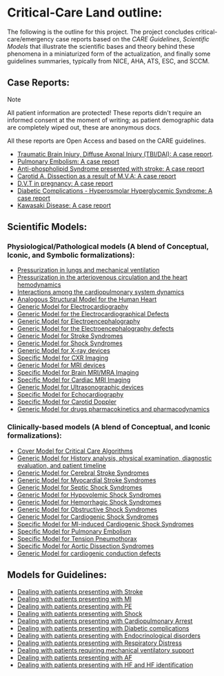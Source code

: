 # Critical-Care Land outline: 
The following is the outline for this project. The project concludes critical-care/emergency case reports based on the _CARE Guidelines_, _Scientific Models_ that illustrate the scientific bases and theory behind 
these phenomena in a miniaturized form of the actualization, and finally some guidelines summaries, typically from NICE, AHA, ATS, ESC, and SCCM.

## Case Reports: 
> [!NOTE]
> All patient information are protected! These reports didn't require an informed consent at the moment of writing;
> as patient demographic data are completely wiped out, these are anonymous docs.
>
> All these reports are Open Access and based on the CARE guidelines.

* [Traumatic Brain Injury, Diffuse Axonal Injury (TBI/DAI): A case report]().
* [Pulmonary Embolism: A case report]()
* [Anti-phospholipid Syndrome presented with stroke: A case report]()
* [Carotid A. Dissection as a result of M.V.A: A case report]()
* [D.V.T in pregnancy: A case report]()
* [Diabetic Complications - Hyperosmolar Hyperglycemic Syndrome: A case report]()
* [Kawasaki Disease: A case report]()

## Scientific Models: 
### Physiological/Pathological models (A blend of Conceptual, Iconic, and Symbolic formalizations):
* [Pressurization in lungs and mechanical ventilation]()
* [Pressurization in the arteriovenous circulation and the heart hemodynamics]()
* [Interactions among the cardiopulmonary system dynamics]()
* [Analogous Structural Model for the Human Heart]()
* [Generic Model for Electrocardiography]()
* [Generic Model for the Electrocardiographical Defects]()
* [Generic Model for Electroencephalography]()
* [Generic Model for the Electroencephalography defects]()
* [Generic Model for Stroke Syndromes]()
* [Generic Model for Shock Syndromes]()
* [Generic Model for X-ray devices]()
* [Specific Model for CXR Imaging]()
* [Generic Model for MRI devices]()
* [Specific Model for Brain MRI/MRA Imaging]()
* [Specific Model for Cardiac MRI Imaging]()
* [Generic Model for Ultrasonographic devices]()
* [Specific Model for Echocardiography]()
* [Specific Model for Carotid Doppler]()
* [Generic Model for drugs pharmacokinetics and pharmacodynamics]()

### Clinically-based models (A blend of Conceptual, and Iconic formalizations):
* [Cover Model for Critical Care Algorithms](https://electrostat-lab.github.io/Critical-care-land/scientific-models/cover.dot.svg)
* [Generic Model for History analysis, physical examination, diagnostic evaluation, and patient timeline]()
* [Generic Model for Cerebral Stroke Syndromes]()
* [Generic Model for Myocardial Stroke Syndromes]()
* [Generic Model for Septic Shock Syndromes]()
* [Generic Model for Hypovolemic Shock Syndromes]()
* [Generic Model for Hemorrhagic Shock Syndromes]()
* [Generic Model for Obstructive Shock Syndromes]()
* [Generic Model for Cardiogenic Shock Syndromes]()
* [Specific Model for MI-induced Cardiogenic Shock Syndromes]()
* [Specific Model for Pulmonary Embolism]()
* [Specific Model for Tension Pneumothorax]()
* [Specific Model for Aortic Dissection Syndromes]()
* [Generic Model for cardiogenic conduction defects]()

## Models for Guidelines:
* [Dealing with patients presenting with Stroke]()
* [Dealing with patients presenting with MI]()
* [Dealing with patients presenting with PE]()
* [Dealing with patients presenting with Shock]()
* [Dealing with patients presenting with Cardiopulmonary Arrest]()
* [Dealing with patients presenting with Diabetic complications]()
* [Dealing with patients presenting with Endocrinological disorders]()
* [Dealing with patients presenting with Respiratory Distress]()
* [Dealing with patients requiring mechanical ventilatory support]()
* [Dealing with patients presenting with AF]()
* [Dealing with patients presenting with HF and HF identification]()
